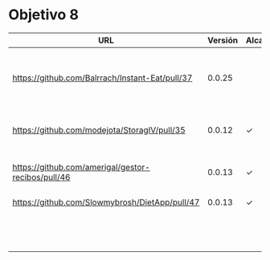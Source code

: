 # Objetivo 8

| URL                                                | Versión | Alcanzado |
|----------------------------------------------------|---------|-----------|
| <!-- Enlace de noise-kngdm -->                     |         |           |
| <!-- Enlace de Esturillo98 -->                     |         |           |
| <!-- Enlace de LuisArostegui -->                   |         |           |
| <!-- Enlace de Paszser -->                         |         |           |
| <!-- Enlace de Mapachana -->                       |         |           |
| <!-- Enlace de eantoniocalo18 -->                  |         |           |
| <!-- Enlace de NachoCarher -->                     |         |           |
| <!-- Enlace de C L A -->                           |         |           |
| https://github.com/Balrrach/Instant-Eat/pull/37    | 0.0.25  |           |
| <!-- Enlace de alexespana -->                      |         |           |
| <!-- Enlace de Javierexmar -->                     |         |           |
| <!-- Enlace de MarinoFajardo -->                   |         |           |
| <!-- Enlace de danifm1321 -->                      |         |           |
| <!-- Enlace de josevilchez247 -->                  |         |           |
| <!-- Enlace de arguellesm -->                      |         |           |
| <!-- Enlace de DFolchA -->                         |         |           |
| <!-- Enlace de JaimeGM96 -->                       |         |           |
| <!-- Enlace de agr8 -->                            |         |           |
| <!-- Enlace de Olasergiolas -->                    |         |           |
| <!-- Enlace de lentes4k -->                        |         |           |
| <!-- Enlace de joaquingv12 -->                     |         |           |
| <!-- Enlace de gomares -->                         |         |           |
| https://github.com/modejota/StoragIV/pull/35       | 0.0.12  | ✓         |
| <!-- Enlace de argelion14 -->                      |         |           |
| <!-- Enlace de juanmihdz -->                       |         |           |
| <!-- Enlace de venrra -->                          |         |           |
| <!-- Enlace de Antobio17 -->                       |         |           |
| <!-- Enlace de manujurado1 -->                     |         |           |
| <!-- Enlace de migueorg -->                        |         |           |
| <!-- Enlace de jesusmarzor -->                     |         |           |
| <!-- Enlace de francisco3207 -->                   |         |           |
| https://github.com/amerigal/gestor-recibos/pull/46 | 0.0.13  | ✓         |
| <!-- Enlace de Asmilex -->                         |         |           |
| <!-- Enlace de ismaelmontesinos -->                |         |           |
| <!-- Enlace de morevi -->                          |         |           |
| <!-- Enlace de Pablont98 -->                       |         |           |
| https://github.com/Slowmybrosh/DietApp/pull/47     | 0.0.13  | ✓         |
| <!-- Enlace de sorozcov -->                        |         |           |
| <!-- Enlace de jlortega00 -->                      |         |           |
| <!-- Enlace de Xileon310 -->                       |         |           |
| <!-- Enlace de Parka015 -->                        |         |           |
| <!-- Enlace de edusegrich -->                      |         |           |
| <!-- Enlace de LuisSS20 -->                        |         |           |
| <!-- Enlace de juanfran00 -->                      |         |           |
| <!-- Enlace de Albertotc99 -->                     |         |           |
| <!-- Enlace de aleveji -->                         |         |           |
| <!-- Enlace de paula1999 -->                       |         |           |
| <!-- Enlace de xCyal -->                           |         |           |
| <!-- Enlace de vlljuan99 -->                       |         |           |
| <!-- Enlace de JAntonioVR -->                      |         |           |
| <!-- Enlace de pablozafra97 -->                    |         |           |
